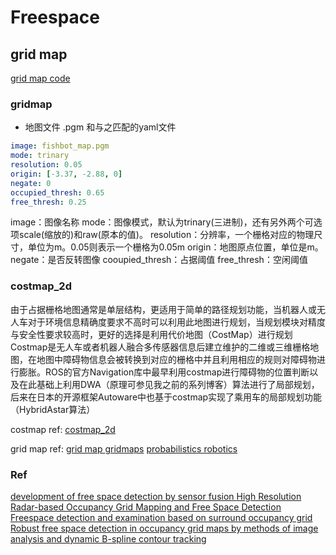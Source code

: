 # Freespace

## grid map
[grid map code](https://github.com/ANYbotics/grid_map)

### gridmap
- 地图文件 .pgm 和与之匹配的yaml文件
```yaml
image: fishbot_map.pgm
mode: trinary
resolution: 0.05
origin: [-3.37, -2.88, 0]
negate: 0
occupied_thresh: 0.65
free_thresh: 0.25
```

image：图像名称
mode：图像模式，默认为trinary(三进制)，还有另外两个可选项scale(缩放的)和raw(原本的值)。
resolution：分辨率，一个栅格对应的物理尺寸，单位为m。0.05则表示一个栅格为0.05m
origin：地图原点位置，单位是m。
negate：是否反转图像
cooupied_thresh：占据阈值
free_thresh：空闲阈值


### costmap_2d 
由于占据栅格地图通常是单层结构，更适用于简单的路径规划功能，当机器人或无人车对于环境信息精确度要求不高时可以利用此地图进行规划，当规划模块对精度与安全性要求较高时，更好的选择是利用代价地图（CostMap）进行规划
Costmap是无人车或者机器人融合多传感器信息后建立维护的二维或三维栅格地图，在地图中障碍物信息会被转换到对应的栅格中并且利用相应的规则对障碍物进行膨胀。ROS的官方Navigation库中最早利用costmap进行障碍物的位置判断以及在此基础上利用DWA（原理可参见我之前的系列博客）算法进行了局部规划，后来在日本的开源框架Autoware中也基于costmap实现了乘用车的局部规划功能（HybridAstar算法）

costmap ref:
[costmap_2d](http://wiki.ros.org/costmap_2d/)

grid map ref:
[grid map ](https://en.wikipedia.org/wiki/Occupancy_grid_mapping#cite_note-1)
[]()
[gridmaps](http://ais.informatik.uni-freiburg.de/teaching/ws13/mapping/pdf/slam10-gridmaps.pdf)
[probabilistics robotics](https://github.com/yvonshong/Probabilistic-Robotics.git)

### Ref
[development of free space detection by sensor fusion ](https://www.jstage.jst.go.jp/article/jsaeronbun/51/2/51_20204100/_pdf)
[High Resolution Radar-based Occupancy Grid Mapping and Free
Space Detection ](https://www.scitepress.org/PublishedPapers/2018/66673/66673.pdf)
[Freespace detection and examination based on surround occupancy grid](https://www.eaiib.agh.edu.pl/wp-content/uploads/2023/10/PhD_thesis_Marek_Szlachetka.pdf)
[Robust free space detection in occupancy grid maps by methods of image analysis and dynamic B-spline contour tracking](https://ieeexplore.ieee.org/document/6338636)
